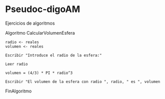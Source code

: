 # Pseudoc-digoAM
Ejercicios de algoritmos

Algoritmo CalcularVolumenEsfera
	
	radio <- reales
	volumen <- reales
	
	Escribir "Introduce el radio de la esfera:"
	
	Leer radio
	
	volumen = (4/3) * PI * radio^3
	
	Escribir "El volumen de la esfera con radio ", radio, " es ", volumen
	

	
FinAlgoritmo
